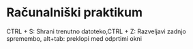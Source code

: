 # Računalniški praktikum
CTRL + S: Shrani trenutno datoteko,CTRL + Z: Razveljavi zadnjo spremembo, alt+tab: preklopi med odprtimi okni

